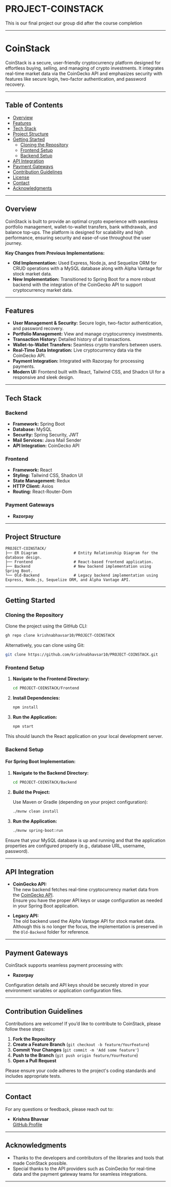 # PROJECT-COINSTACK
This is our final project our group did after the course completion

---

# CoinStack

CoinStack is a secure, user-friendly cryptocurrency platform designed for effortless buying, selling, and managing of crypto investments. It integrates real-time market data via the CoinGecko API and emphasizes security with features like secure login, two-factor authentication, and password recovery.

---

## Table of Contents

- [Overview](#overview)
- [Features](#features)
- [Tech Stack](#tech-stack)
- [Project Structure](#project-structure)
- [Getting Started](#getting-started)
  - [Cloning the Repository](#cloning-the-repository)
  - [Frontend Setup](#frontend-setup)
  - [Backend Setup](#backend-setup)
- [API Integration](#api-integration)
- [Payment Gateways](#payment-gateways)
- [Contribution Guidelines](#contribution-guidelines)
- [License](#license)
- [Contact](#contact)
- [Acknowledgments](#acknowledgments)

---

## Overview

CoinStack is built to provide an optimal crypto experience with seamless portfolio management, wallet-to-wallet transfers, bank withdrawals, and balance top-ups. The platform is designed for scalability and high performance, ensuring security and ease-of-use throughout the user journey.

**Key Changes from Previous Implementations:**
- **Old Implementation:** Used Express, Node.js, and Sequelize ORM for CRUD operations with a MySQL database along with Alpha Vantage for stock market data.
- **New Implementation:** Transitioned to Spring Boot for a more robust backend with the integration of the CoinGecko API to support cryptocurrency market data.

---

## Features

- **User Management & Security:** Secure login, two-factor authentication, and password recovery.
- **Portfolio Management:** View and manage cryptocurrency investments.
- **Transaction History:** Detailed history of all transactions.
- **Wallet-to-Wallet Transfers:** Seamless crypto transfers between users.
- **Real-Time Data Integration:** Live cryptocurrency data via the CoinGecko API.
- **Payment Integration:** Integrated with Razorpay for processing payments.
- **Modern UI:** Frontend built with React, Tailwind CSS, and Shadcn UI for a responsive and sleek design.

---

## Tech Stack

### Backend
- **Framework:** Spring Boot
- **Database:** MySQL
- **Security:** Spring Security, JWT 
- **Mail Services:** Java Mail Sender
- **API Integration:** CoinGecko API

### Frontend
- **Framework:** React
- **Styling:** Tailwind CSS, Shadcn UI
- **State Management:** Redux
- **HTTP Client:** Axios
- **Routing:** React-Router-Dom

### Payment Gateways
- **Razorpay**

---

## Project Structure

```
PROJECT-COINSTACK/
├── ER Diagram                # Entity Relationship Diagram for the database design.
├── Frontend                  # React-based frontend application.
├── Backend                   # New backend implementation using Spring Boot.
└── Old-Backend               # Legacy backend implementation using Express, Node.js, Sequelize ORM, and Alpha Vantage API.
```

---

## Getting Started

### Cloning the Repository

Clone the project using the GitHub CLI:

```bash
gh repo clone krishnabhavsar10/PROJECT-COINSTACK
```

Alternatively, you can clone using Git:

```bash
git clone https://github.com/krishnabhavsar10/PROJECT-COINSTACK.git
```

### Frontend Setup

1. **Navigate to the Frontend Directory:**

   ```bash
   cd PROJECT-COINSTACK/Frontend
   ```

2. **Install Dependencies:**

   ```bash
   npm install
   ```

3. **Run the Application:**

   ```bash
   npm start
   ```

This should launch the React application on your local development server.

### Backend Setup

#### For Spring Boot Implementation:

1. **Navigate to the Backend Directory:**

   ```bash
   cd PROJECT-COINSTACK/Backend
   ```

2. **Build the Project:**

   Use Maven or Gradle (depending on your project configuration):

   ```bash
   ./mvnw clean install
   ```

3. **Run the Application:**

   ```bash
   ./mvnw spring-boot:run
   ```

Ensure that your MySQL database is up and running and that the application properties are configured properly (e.g., database URL, username, password).

---

## API Integration

- **CoinGecko API:**  
  The new backend fetches real-time cryptocurrency market data from the [CoinGecko API](https://www.coingecko.com/en/api).  
  Ensure you have the proper API keys or usage configuration as needed in your Spring Boot application.

- **Legacy API:**  
  The old backend used the Alpha Vantage API for stock market data. Although this is no longer the focus, the implementation is preserved in the `Old-Backend` folder for reference.

---

## Payment Gateways

CoinStack supports seamless payment processing with:

- **Razorpay**

Configuration details and API keys should be securely stored in your environment variables or application configuration files.

---

## Contribution Guidelines

Contributions are welcome! If you’d like to contribute to CoinStack, please follow these steps:

1. **Fork the Repository**
2. **Create a Feature Branch** (`git checkout -b feature/YourFeature`)
3. **Commit Your Changes** (`git commit -m 'Add some feature'`)
4. **Push to the Branch** (`git push origin feature/YourFeature`)
5. **Open a Pull Request**

Please ensure your code adheres to the project's coding standards and includes appropriate tests.

---


## Contact

For any questions or feedback, please reach out to:

- **Krishna Bhavsar**  
  [GitHub Profile](https://github.com/krishnabhavsar10)

---

## Acknowledgments

- Thanks to the developers and contributors of the libraries and tools that made CoinStack possible.
- Special thanks to the API providers such as CoinGecko for real-time data and the payment gateway teams for seamless integrations.

---
